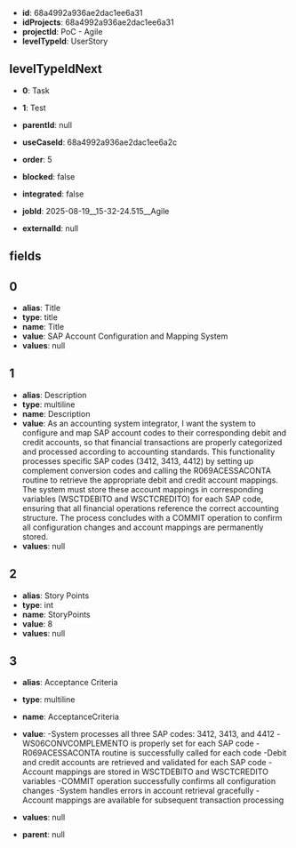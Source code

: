 - **id**: 68a4992a936ae2dac1ee6a31
- **idProjects**: 68a4992a936ae2dac1ee6a31
- **projectId**: PoC - Agile
- **levelTypeId**: UserStory
## levelTypeIdNext
- **0**: Task
- **1**: Test

- **parentId**: null
- **useCaseId**: 68a4992a936ae2dac1ee6a2c
- **order**: 5
- **blocked**: false
- **integrated**: false
- **jobId**: 2025-08-19__15-32-24.515__Agile
- **externalId**: null
## fields
## 0
- **alias**: Title
- **type**: title
- **name**: Title
- **value**: SAP Account Configuration and Mapping System
- **values**: null

## 1
- **alias**: Description
- **type**: multiline
- **name**: Description
- **value**: As an accounting system integrator, I want the system to configure and map SAP account codes to their corresponding debit and credit accounts, so that financial transactions are properly categorized and processed according to accounting standards. This functionality processes specific SAP codes (3412, 3413, 4412) by setting up complement conversion codes and calling the R069ACESSACONTA routine to retrieve the appropriate debit and credit account mappings. The system must store these account mappings in corresponding variables (WSCTDEBITO and WSCTCREDITO) for each SAP code, ensuring that all financial operations reference the correct accounting structure. The process concludes with a COMMIT operation to confirm all configuration changes and account mappings are permanently stored.
- **values**: null

## 2
- **alias**: Story Points
- **type**: int
- **name**: StoryPoints
- **value**: 8
- **values**: null

## 3
- **alias**: Acceptance Criteria
- **type**: multiline
- **name**: AcceptanceCriteria
- **value**: -System processes all three SAP codes: 3412, 3413, and 4412
-WS06CONVCOMPLEMENTO is properly set for each SAP code
-R069ACESSACONTA routine is successfully called for each code
-Debit and credit accounts are retrieved and validated for each SAP code
-Account mappings are stored in WSCTDEBITO and WSCTCREDITO variables
-COMMIT operation successfully confirms all configuration changes
-System handles errors in account retrieval gracefully
-Account mappings are available for subsequent transaction processing
- **values**: null


- **parent**: null
